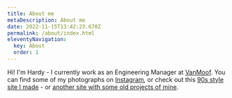 ```yaml
---
title: About me
metaDescription: About me
date: 2022-11-15T13:42:23.670Z
permalink: /about/index.html
eleventyNavigation:
  key: About
  order: 1
---
```

Hi! I'm Hardy - I currently work as an Engineering Manager at [VanMoof](https://vanmoof.com). You can find some of my photographs on [Instagram](https://instagram.com/_hruparel_), or check out this [90s style site I made](https://hr.hotglue.me/) - or [another site with some old projects of mine](https://dont.hotglue.me/).
